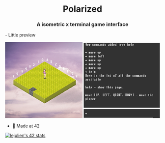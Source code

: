 <h1 align="center">Polarized</h1>
<h3 align="center">A isometric x terminal game interface</h3>

<p> - Little preview</p>

![polarized](preview.png)

- 🌱 Made at 42

[![lejulien's 42 stats](https://badge42.vercel.app/api/v2/cl1p1um7j014409mnrr06xt8z/stats?cursusId=21&coalitionId=12)](https://github.com/JaeSeoKim/badge42)
